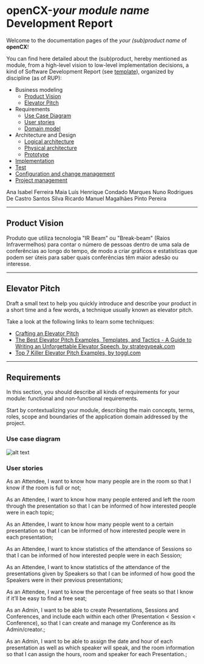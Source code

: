 # openCX-*your module name* Development Report

Welcome to the documentation pages of the *your (sub)product name* of **openCX**!

You can find here detailed about the (sub)product, hereby mentioned as module, from a high-level vision to low-level implementation decisions, a kind of Software Development Report (see [template](https://github.com/softeng-feup/open-cx/blob/master/docs/templates/Development-Report.md)), organized by discipline (as of RUP):

* Business modeling
  * [Product Vision](#Product-Vision)
  * [Elevator Pitch](#Elevator-Pitch)
* Requirements
  * [Use Case Diagram](#Use-case-diagram)
  * [User stories](#User-stories)
  * [Domain model](#Domain-model)
* Architecture and Design
  * [Logical architecture](#Logical-architecture)
  * [Physical architecture](#Physical-architecture)
  * [Prototype](#Prototype)
* [Implementation](#Implementation)
* [Test](#Test)
* [Configuration and change management](#Configuration-and-change-management)
* [Project management](#Project-management)


Ana Isabel Ferreira Maia
Luís Henrique Condado Marques
Nuno Rodrigues De Castro Santos Silva
Ricardo Manuel Magalhães Pinto Pereira

---

## Product Vision
Produto que utiliza tecnologia "IR Beam" ou "Break-beam" (Raios Infravermelhos) para contar o número de pessoas dentro de uma sala de conferências ao longo do tempo, de modo a criar gráficos e estatísticas que podem ser úteis para saber quais conferências têm maior adesão ou interesse.


---
## Elevator Pitch
Draft a small text to help you quickly introduce and describe your product in a short time and a few words, a technique usually known as elevator pitch.

Take a look at the following links to learn some techniques:
* [Crafting an Elevator Pitch](https://www.mindtools.com/pages/article/elevator-pitch.htm)
* [The Best Elevator Pitch Examples, Templates, and Tactics - A Guide to Writing an Unforgettable Elevator Speech, by strategypeak.com](https://strategypeak.com/elevator-pitch-examples/)
* [Top 7 Killer Elevator Pitch Examples, by toggl.com](https://blog.toggl.com/elevator-pitch-examples/)

---
## Requirements

In this section, you should describe all kinds of requirements for your module: functional and non-functional requirements.

Start by contextualizing your module, describing the main concepts, terms, roles, scope and boundaries of the application domain addressed by the project.

### Use case diagram


![alt text](https://github.com/softeng-feup/open-cx-peoplestalker/use_cases.jpg)

### User stories

As an Attendee, I want to know how many people are in the room so that I know if the room is full or not;

As an Attendee, I want to know how many people entered and left the room through the presentation so that I can be informed of how interested people were in each topic;

As an Attendee, I want to know how many people went to a certain presentation so that I can be informed of how interested people were in each presentation;

As an Attendee, I want to know statistics of the attendance of Sessions so that I can be informed of how interested people were in each Session;

As an Attendee, I want to know statistics of the attendance of the presentations given by Speakers so that I can be informed of how good the Speakers were in their previous presentations;

As an Attendee, I want to know the percentage of free seats so that I know if it’ll be easy to find a free seat;

As an Admin, I want to be able to create Presentations, Sessions and Conferences, and include each within each other (Presentation < Session < Conference), so that I can create and manage my Conference as its Admin/creator.;

As an Admin, I want to be able to assign the date and hour of each presentation as well as which speaker will speak, and the room information so that I can assign the hours, room and speaker for each Presentation.;
